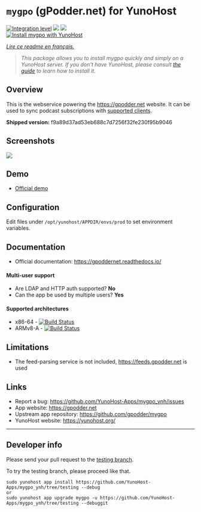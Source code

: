 # `mygpo` (gPodder.net) for YunoHost

[![Integration level](https://dash.yunohost.org/integration/mygpo.svg)](https://dash.yunohost.org/appci/app/mygpo) ![](https://ci-apps.yunohost.org/ci/badges/mygpo.status.svg) ![](https://ci-apps.yunohost.org/ci/badges/mygpo.maintain.svg)  
[![Install mygpo with YunoHost](https://install-app.yunohost.org/install-with-yunohost.svg)](https://install-app.yunohost.org/?app=mygpo)

*[Lire ce readme en français.](./README_fr.md)*

> *This package allows you to install mygpo quickly and simply on a YunoHost server.
> If you don't have YunoHost, please consult [the guide](https://yunohost.org/#/install) to learn how to install it.*

## Overview 

This is the webservice powering the https://gpodder.net website. It can be used to sync podcast subscriptions with [supported clients](https://gpoddernet.readthedocs.io/en/latest/user/clients.html).

**Shipped version:** f9a89d37ad53eb688c7d7256f32fe230f95b9046

## Screenshots

![](https://github.com/YunoHost-Apps/mygpo_ynh/raw/master/screenshot.png)

## Demo

* [Official demo](https://gpodder.net)

## Configuration

Edit files under `/opt/yunohost/APPDIR/envs/prod` to set environment variables.

## Documentation

* Official documentation: https://gpoddernet.readthedocs.io/

#### Multi-user support

* Are LDAP and HTTP auth supported? **No**
* Can the app be used by multiple users? **Yes**

#### Supported architectures

* x86-64 - [![Build Status](https://ci-apps.yunohost.org/ci/logs/mygpo%20%28Apps%29.svg)](https://ci-apps.yunohost.org/ci/apps/mygpo/)
* ARMv8-A - [![Build Status](https://ci-apps-arm.yunohost.org/ci/logs/mygpo%20%28Apps%29.svg)](https://ci-apps-arm.yunohost.org/ci/apps/mygpo/)

## Limitations

* The feed-parsing service is not included, https://feeds.gpodder.net is used

## Links

* Report a bug: https://github.com/YunoHost-Apps/mygpo_ynh/issues
* App website: https://gpodder.net
* Upstream app repository: https://github.com/gpodder/mygpo
* YunoHost website: https://yunohost.org/

---

## Developer info

Please send your pull request to the [testing branch](https://github.com/YunoHost-Apps/mygpo_ynh/tree/testing).

To try the testing branch, please proceed like that.
```
sudo yunohost app install https://github.com/YunoHost-Apps/mygpo_ynh/tree/testing --debug
or
sudo yunohost app upgrade mygpo -u https://github.com/YunoHost-Apps/mygpo_ynh/tree/testing --debuggit 
```
